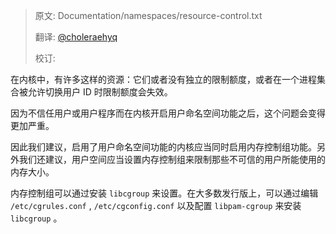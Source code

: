 > 原文: Documentation/namespaces/resource-control.txt
> 
> 翻译: [@choleraehyq](https://github.com/choleraehyq)
> 
> 校订: []()

在内核中，有许多这样的资源：它们或者没有独立的限制额度，或者在一个进程集合被允许切换用户 ID 时限制额度会失效。

因为不信任用户或用户程序而在内核开启用户命名空间功能之后，这个问题会变得更加严重。
 
因此我们建议，启用了用户命名空间功能的内核应当同时启用内存控制组功能。另外我们还建议，用户空间应当设置内存控制组来限制那些不可信的用户所能使用的内存大小。

内存控制组可以通过安装 `libcgroup` 来设置。在大多数发行版上，可以通过编辑 `/etc/cgrules.conf` ,
 `/etc/cgconfig.conf` 以及配置 `libpam-cgroup` 来安装 `libcgroup` 。

